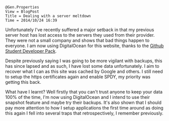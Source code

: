 ```
@Gen.Properties
View = BlogPost
Title = Dealing with a server meltdown
Time = 2014/10/24 16:39
```

Unfortunately I've recently suffered a major setback in that my previous server host has lost access to the servers they used from their provider. They were not a small company and shows that bad things happen to everyone. I am now using DigitalOcean for this website, thanks to the [Github Student Developer Pack](https://education.github.com/pack).

Despite previously saying I was going to be more vigilant with backups, this has since lapsed and as such, I have lost some data unfortunately. I aim to recover what I can as this site was cached by Google and others. I still need to setup the https certificates again and enable SPDY, my priority was getting this back.

What have I learnt? Well firstly that you can't trust anyone to keep your data 100% of the time, I'm now using DigitalOcean and I intend to use their snapshot feature and maybe try their backups.  It's also shown that I should pay more attention to how I setup applications the first time around as doing this again I fell into several traps that retrospectively, I remember previously.